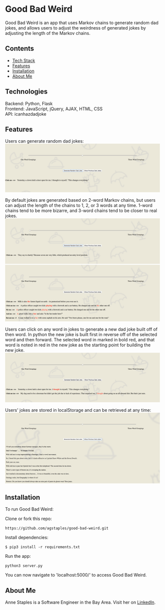 # Good Bad Weird

Good Bad Weird is an app that uses Markov chains to generate random dad jokes, and allows users to adjust the weirdness of generated jokes by adjusting the length of the Markov chains.

## Contents
* [Tech Stack](#technologies)
* [Features](#features)
* [Installation](#install)
* [About Me](#aboutme)

## <a name="technologies"></a>Technologies
Backend: Python, Flask<br/>
Frontend: JavaScript, jQuery, AJAX, HTML, CSS<br/>
API: icanhazdadjoke<br/>

## <a name="features"></a>Features

Users can generate random dad jokes:
![](/static/screen_shots/2_44_30.png)

By default jokes are generated based on 2-word Markov chains, but users can adjust the length of the chains to 1, 2, or 3 words at any time. 1-word chains tend to be more bizarre, and 3-word chains tend to be closer to real jokes.
![](/static/screen_shots/2_47_21.png)
![](/static/screen_shots/2_48_12.png)

Users can click on any word in jokes to generate a new dad joke built off of then word. In python the new joke is built first in reverse off of the selected word and then forward. The selected word in marked in bold red, and that word is noted in red in the new joke as the starting point for building the new joke.
![](/static/screen_shots/2_45_51.png)

Users' jokes are stored in localStorage and can be retrieved at any time:
![](/static/screen_shots/2_46_17.png)

## <a name="install"></a>Installation

To run Good Bad Weird:

Clone or fork this repo:

```
https://github.com/agstaples/good-bad-weird.git
```

Install dependencies:

```
$ pip3 install -r requirements.txt
```

Run the app:

```
python3 server.py
```

You can now navigate to 'localhost:5000/' to access Good Bad Weird.

## <a name="aboutme"></a>About Me
Anne Staples is a Software Engineer in the Bay Area.
Visit her on [LinkedIn](http://www.linkedin.com/in/anne-staples).